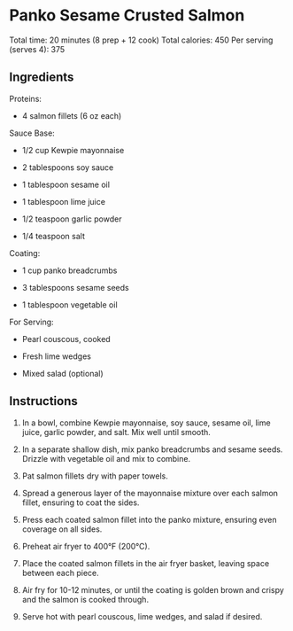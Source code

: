 # **Panko Sesame Crusted Salmon**

Total time: 20 minutes (8 prep + 12 cook) Total calories: 450 Per
serving (serves 4): 375

## **Ingredients**

Proteins:

-   4 salmon fillets (6 oz each)

Sauce Base:

-   1/2 cup Kewpie mayonnaise

-   2 tablespoons soy sauce

-   1 tablespoon sesame oil

-   1 tablespoon lime juice

-   1/2 teaspoon garlic powder

-   1/4 teaspoon salt

Coating:

-   1 cup panko breadcrumbs

-   3 tablespoons sesame seeds

-   1 tablespoon vegetable oil

For Serving:

-   Pearl couscous, cooked

-   Fresh lime wedges

-   Mixed salad (optional)

## **Instructions**

1.  In a bowl, combine Kewpie mayonnaise, soy sauce, sesame oil, lime
    juice, garlic powder, and salt. Mix well until smooth.

2.  In a separate shallow dish, mix panko breadcrumbs and sesame seeds.
    Drizzle with vegetable oil and mix to combine.

3.  Pat salmon fillets dry with paper towels.

4.  Spread a generous layer of the mayonnaise mixture over each salmon
    fillet, ensuring to coat the sides.

5.  Press each coated salmon fillet into the panko mixture, ensuring
    even coverage on all sides.

6.  Preheat air fryer to 400°F (200°C).

7.  Place the coated salmon fillets in the air fryer basket, leaving
    space between each piece.

8.  Air fry for 10-12 minutes, or until the coating is golden brown and
    crispy and the salmon is cooked through.

9.  Serve hot with pearl couscous, lime wedges, and salad if desired.
